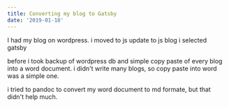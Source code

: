 ```yaml
---
title: Converting my blog to Gatsby
date: '2019-01-18'
---
```


I had my blog on wordpress.
i moved to js
update to js blog
i selected gatsby

before i took backup of wordpress db and simple copy paste of every blog into a word document.
i didn't write many blogs, so copy paste into word was a simple one.

i tried to pandoc to convert my word document to md formate, but that didn't help much.